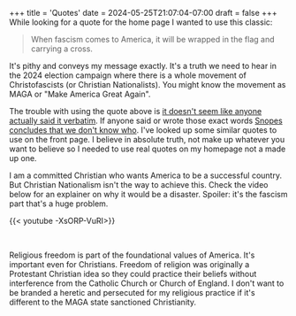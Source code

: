 +++
title = 'Quotes'
date = 2024-05-25T21:07:04-07:00
draft = false
+++
While looking for a quote for the home page I wanted to use this classic:

> When fascism comes to America, it will be wrapped in the flag and carrying a cross.

It's pithy and conveys my message exactly. It's a truth we need to hear in the 2024 election campaign where there is a whole movement of Christofascists (or Christian Nationalists). You might know the movement as MAGA or "Make America Great Again". 

The trouble with using the quote above is [it doesn't seem like anyone actually said it verbatim](https://relevantmagazine.com/culture/books/who-really-said-when-fascism-comes-to-america-it-will-be-wrapped-in-the-flag-and-carrying-a-cross-1/). If anyone said or wrote those exact words [Snopes concludes that we don't know who](https://www.snopes.com/fact-check/sinclair-lewis-fascism-warning/). I've looked up some similar quotes to use on the front page. I believe in absolute truth, not make up whatever you want to believe so I needed to use real quotes on my homepage not a made up one.

I am a committed Christian who wants America to be a successful country. But Christian Nationalism isn't the way to achieve this. Check the video below for an explainer on why it would be a disaster. Spoiler: it's the fascism part that's a huge problem.
 
{{< youtube -XsORP-VuRI>}}

&nbsp;

Religious freedom is part of the foundational values of America. It's important even for Christians. Freedom of religion was originally a Protestant Christian idea so they could practice their beliefs without interference from the Catholic Church or Church of England. I don't want to be branded a heretic and persecuted for my religious practice if it's different to the MAGA state sanctioned Christianity.

